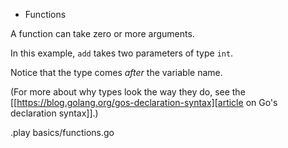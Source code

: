 * Functions

A function can take zero or more arguments.

In this example, `add` takes two parameters of type `int`.

Notice that the type comes _after_ the variable name.

(For more about why types look the way they do, see the [[https://blog.golang.org/gos-declaration-syntax][article on Go's declaration syntax]].)

.play basics/functions.go